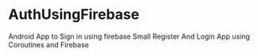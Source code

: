 # AuthUsingFirebase
Android App to Sign in using firebase
Small Register And Login App using Coroutines and Firebase
